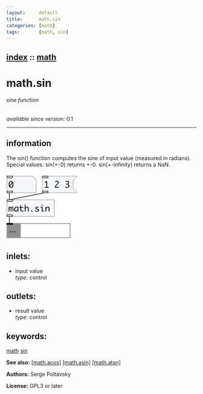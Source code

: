 ```yaml
---
layout:     default
title:      math.sin
categories: [math]
tags:       [math, sin]
---
```

[index](index.html) :: [math](category_math.html)
---

# math.sin

###### sine function

*available since version:* 0.1

---


## information
The sin() function computes the sine of input value (measured in radians). Special values: sin(+-0) returns +-0. sin(+-infinity) returns a NaN.


[![example](../examples/img/math.sin.jpg)](../examples/pd/math.sin.pd)









## inlets:

* input value<br>
_type:_ control



## outlets:

* result value<br>
_type:_ control



## keywords:

[math](keywords/math.html)
[sin](keywords/sin.html)



**See also:**
[\[math.acos\]](math.acos.html)
[\[math.asin\]](math.asin.html)
[\[math.atan\]](math.atan.html)




**Authors:** Serge Poltavsky




**License:** GPL3 or later





